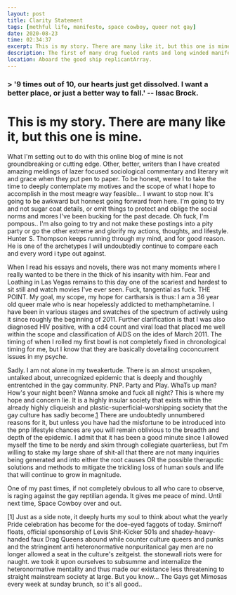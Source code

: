 ```yaml
---
layout: post
title: Clarity Statement
tags: [methful life, manifesto, space cowboy, queer not gay]
date: 2020-08-23
time: 02:34:37
excerpt: This is my story. There are many like it, but this one is mine.
description: The first of many drug fueled rants and long winded manifestos.
location: Aboard the good ship replicantArray.
---
```


### > '9 times out of 10, our hearts just get dissolved. I want a better place, or just a better way to fall.' -- Issac Brock. 

# This is my story. There are many like it, but this one is mine. 
What I'm setting out to do with this online blog of mine is not groundbreaking or cutting edge. Other, better, writers than I have created amazing meldings of lazer focused sociological commentary and literary wit and grace when they put pen to paper. To be honest, weree I to take the time to deeply contemplate my motives and the scope of what I hope to accomplish in the most meagre way feasible... I wwant to stop now. It's going to be awkward but honnest going forward from here. I'm going to try and not sugar coat details, or omit things to protect and oblige the social norms and mores I've been bucking for the past decade. Oh fuck, I'm pompous.. I'm also going to try and not make these postings into a pity party or go the other extreme and  glorify my actions, thoughts, and lifestyle. Hunter S. Thompson keeps running through my mind, and for good reason. He is one of the archetypes I will undoubtedly continue to compare each and every word i type out against. 

When I read his essays and novels, there was not many moments where I really wanted to be there in the thick of his insanity with him. Fear and Loathing in Las Vegas remains to this day one of the scariest and hardest to sit still and watch movies I've ever seen. Fuck, tangential as fuck. THE POINT. My goal, my scope, my hope for cartharsis is thus: I am a 36 year old queer male who is near hopelessly addicted to methamphetamine. I have been in various stages and swatches of the spectrum of actively using it since roughly the beginning of 2011. Further clarification is that I was also diagnosed HIV positive, with a cd4 count and viral load that placed me well within the scope and classification of AIDS on the ides of March 2011. The timing of when I rolled my first bowl is not completely fixed in chronological timing for me, but I know that they are basically dovetailing coconcurrent issues in my psyche.

Sadly. I am not alone in my tweakertude. There is an almost unspoken, untalked about, unrecognized epidemic that is deeply and thoughly entrentched in the gay community. PNP. Party and Play. WhaTs up man? How's your night been? Wanna smoke and fuck all night? This is where my hope and concern lie. It is a highly insular society that exists within the already highly cliqueish and plastic-superficial-worshipping society that the gay culture has sadly become.[1](1) There are undoubtedly unnumbered reasons for it, but unless you have had the misfortune to be introduced into the pnp lifestyle chances are you will remain oblivious to the breadth and depth of the epidemic. I admit that it has been a good minute since I allowed myself the time to be nerdy and skim through  collegiate quarterliess, but I'm willing to stake my large share of shit-all that there are not many inquiries being generated and   into either the root causes OR the possible theraputic solutions and methods to mitigate the trickling loss of human souls and life that will continue to grow in magnitude.

One of my past times, if not completely obvious to all who care to observe, is raging against the gay reptilian agenda. It gives me peace of mind. Until next time,
Space Cowboy  over and out.






[1] Just as a side note, it deeply hurts my soul to think about what the yearly Pride celebration has become for the doe-eyed faggots of today. Smirnoff floats, official sponsorship of Levis Shit-Kicker 501s and shadey-heavy-handed faux Drag Queens abound while counter culture queers and punks and the stringinent anti heteronormative nonpuritanical gay men are no longer allowed a seat in the culture's zeitgeist. the stonewall riots were for naught. we took it upon ourselves to subsumme and internalize the heteronormative mentality and thus made our existance less threatening to straight mainstream society at large. But you know... The Gays get Mimosas every week at sunday brunch, so it's all good..
